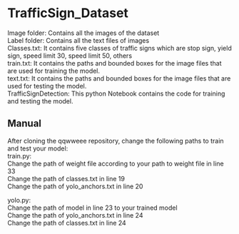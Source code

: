 # TrafficSign_Dataset

Image folder: Contains all the images of the dataset  
Label folder: Contains all the text files of images    
Classes.txt: It contains five classes of traffic signs which are stop sign, yield sign, speed limit 30, speed limit 50, others  
train.txt: It contains the paths and bounded boxes for the image files that are used for training the model.  
text.txt: It contains the paths and bounded boxes for the image files that are used for testing the model.  
TrafficSignDetection: This python Notebook contains the code for training and testing the model.  
  
## Manual  
After cloning the qqwweee repository, change the following paths to train and test your model:  
train.py:  
Change the path of weight file according to your path to weight file in line 33  
Change the path of classes.txt in line 19  
Change the path of yolo_anchors.txt in line 20  
  
yolo.py:  
Change the path of model in line 23 to your trained model  
Change the path of yolo_anchors.txt in line 24  
Change the path of classes.txt in line 24
